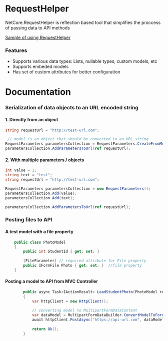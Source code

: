 # RequestHelper
NetCore.RequestHelper is reflection based tool that simplifies the proccess of passing data to API methods

[Sample of using RequestHelper](https://github.com/EuFindlay/RequestHelper/tree/master/Samples/RequestHelperSample "Sample")

### Features
- Supports various data types: Lists, nullable types, custom models, etc
- Supports embeded models
- Has set of custom attributes for better configuration

# Documentation 

### Serialization of data objects to an URL encoded string
#### 1. Directly from an object
```csharp
string requestUrl = "http://test-url.com";

 // model is an object that should be converted to an URL string
RequestParameters parametersCollection = RequestParameters.CreateFromModel(model);
parametersCollection.AddParametersToUrl(ref requestUrl);
```

#### 2. With multiple parameters / objects
```csharp
int value = 1;
string text = "test";
string requestUrl = "http://test-url.com";

RequestParameters parametersCollection = new RequestParameters();
parametersCollection.Add(value);
parametersCollection.Add(text);

parametersCollection.AddParametersToUrl(ref requestUrl);
````

### Posting files to API

#### A test model with a file property
```csharp
    public class PhotoModel
    {
        public int StudentId { get; set; }
		
        [FileParameter] // required attribute for File property
        public IFormFile Photo { get; set; }  //file property
    }
````

#### Posting a model to API from MVC Controller
```csharp
        public async Task<IActionResult> LoadStudentPhoto(PhotoModel request)
        {
            var httpClient = new HttpClient();
        
            // converting model to MultipartFormDataContent
            var dataModel = MultipartFormDataBuilder.ConvertModelToFormData(request);
            await httpClient.PostAsync("https://api-url.com", dataModel); // posting model to API
			
            return Ok();
        }
```
